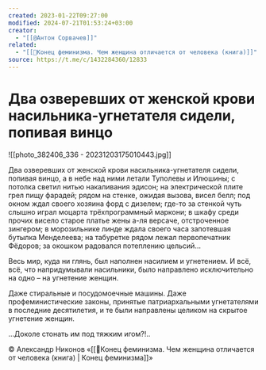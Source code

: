 ```yaml
---
created: 2023-01-22T09:27:00
modified: 2024-07-21T01:53:24+03:00
creator:
  - "[[@Антон Сорвачев]]"
related:
  - "[[📘Конец феминизма. Чем женщина отличается от человека (книга)]]"
source: https://t.me/c/1432284360/12833
---
```


# Два озверевших от женской крови насильника-угнетателя сидели, попивая винцо


![[photo_382406_336 - 20231203175010443.jpg]]

Два озверевших от женской крови насильника-угнетателя сидели, попивая винцо, а в небе над ними летали Туполевы и Илюшины; с потолка светил нитью накаливания эдисон; на электрической плите грел пищу фарадей; рядом на стенке, ожидая вызова, висел белл; под окном ждал своего хозяина форд с дизелем; где-то за стенкой чуть слышно играл моцарта трёхпрограммный маркони; в шкафу среди прочих висело старое платье жены а-ля версаче, отстроченное зингером; в морозильнике линде ждала своего часа запотевшая бутылка Менделеева; на табуретке рядом лежал первопечатник Фёдоров; за окошком радовался потеплению цельсий… 

Весь мир, куда ни глянь, был наполнен насилием и угнетением. И всё, всё, что напридумывали насильники, было направлено исключительно на одно – на угнетение женщин. 

Даже стиральные и посудомоечные машины. Даже профеминистические законы, принятые патриархальными угнетателями в последние десятилетия, и те были направлены целиком на скрытое угнетение женщин.

…Доколе стонать им под тяжким игом?!..

© Александр Никонов «[[📘Конец феминизма. Чем женщина отличается от человека (книга) | Конец феминизма]]»
